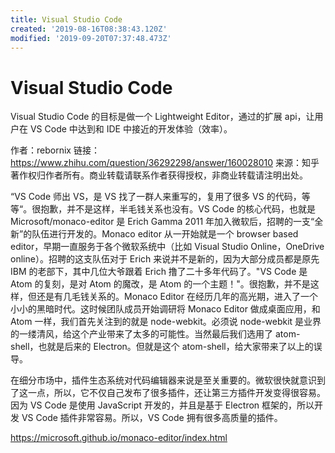```yaml
---
title: Visual Studio Code
created: '2019-08-16T08:38:43.120Z'
modified: '2019-09-20T07:37:48.473Z'
---
```


# Visual Studio Code

Visual Studio Code 的目标是做一个 Lightweight Editor，通过的扩展 api，让用户在 VS Code 中达到和 IDE 中接近的开发体验（效率）。

作者：rebornix
链接：https://www.zhihu.com/question/36292298/answer/160028010
来源：知乎
著作权归作者所有。商业转载请联系作者获得授权，非商业转载请注明出处。

“VS Code 师出 VS，是 VS 找了一群人来重写的，复用了很多 VS 的代码，等等“。很抱歉，并不是这样，半毛钱关系也没有。VS Code 的核心代码，也就是 Microsoft/monaco-editor 是 Erich Gamma 2011 年加入微软后，招聘的一支“全新”的队伍进行开发的。Monaco editor 从一开始就是一个 browser based editor，早期一直服务于各个微软系统中（比如 Visual Studio Online，OneDrive online）。招聘的这支队伍对于 Erich 来说并不是新的，因为大部分成员都是原先 IBM 的老部下，其中几位大爷跟着 Erich 撸了二十多年代码了。"VS Code 是 Atom 的复刻，是对 Atom 的魔改，是 Atom 的一个主题！"。很抱歉，并不是这样，但还是有几毛钱关系的。Monaco Editor 在经历几年的高光期，进入了一个小小的黑暗时代。这时候团队成员开始调研将 Monaco Editor 做成桌面应用，和 Atom 一样，我们首先关注到的就是 node-webkit。必须说 node-webkit 是业界的一缕清风，给这个产业带来了太多的可能性。当然最后我们选用了 atom-shell，也就是后来的 Electron。但就是这个 atom-shell，给大家带来了以上的误导。

在细分市场中，插件生态系统对代码编辑器来说是至关重要的。微软很快就意识到了这一点，所以，它不仅自己发布了很多插件，还让第三方插件开发变得很容易。因为 VS Code 是使用 JavaScript 开发的，并且是基于 Electron 框架的，所以开发 VS Code 插件非常容易。所以，VS Code 拥有很多高质量的插件。

https://microsoft.github.io/monaco-editor/index.html

